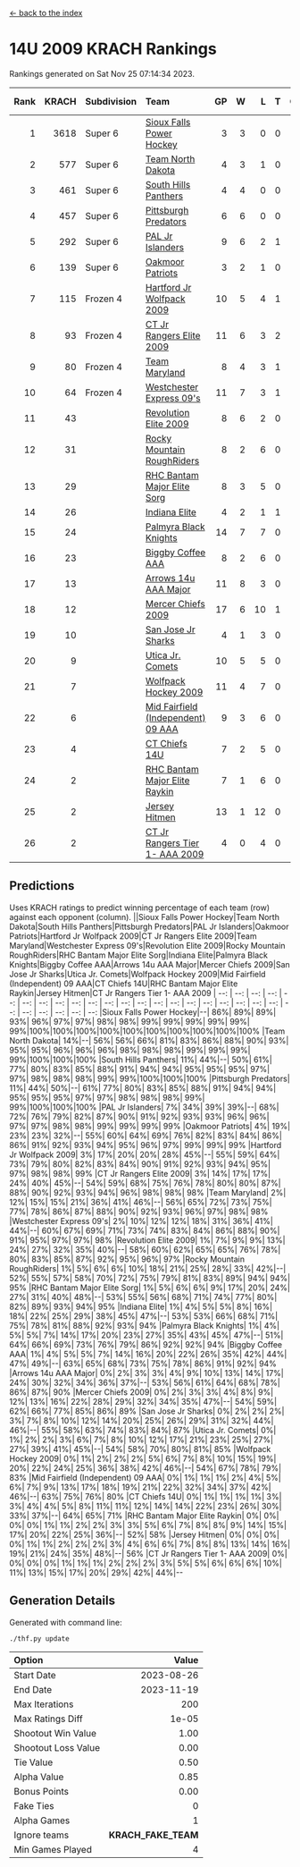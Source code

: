 [<- back to the index](readme.md)
# 14U 2009 KRACH Rankings
Rankings generated on Sat Nov 25 07:14:34 2023.

Rank|KRACH|Subdivision|Team|GP|W|L|T|OTW|OTL|SoS|Exp Wins|Win Diff
---:|---:|:---|:---|---:|---:|---:|---:|---:|---:|---:|---:|---:
1|3618|Super 6|[Sioux Falls Power Hockey](https://gamesheetstats.com/seasons/3664/teams/140999/schedule)|3|3|0|0|0|0|159|3.8|-0.0
2|577|Super 6|[Team North Dakota](https://gamesheetstats.com/seasons/3664/teams/141001/schedule)|4|3|1|0|0|0|763|3.8|-0.0
3|461|Super 6|[South Hills Panthers](https://gamesheetstats.com/seasons/3664/teams/160166/schedule)|4|4|0|0|0|0|14|4.9|0.0
4|457|Super 6|[Pittsburgh Predators](https://gamesheetstats.com/seasons/3664/teams/140995/schedule)|6|6|0|0|0|0|10|6.9|0.0
5|292|Super 6|[PAL Jr Islanders](https://gamesheetstats.com/seasons/3664/teams/140990/schedule)|9|6|2|1|0|0|239|7.4|0.0
6|139|Super 6|[Oakmoor Patriots](https://gamesheetstats.com/seasons/3664/teams/141002/schedule)|3|2|1|0|1|0|159|2.8|-0.0
7|115|Frozen 4|[Hartford Jr Wolfpack 2009](https://gamesheetstats.com/seasons/3664/teams/140979/schedule)|10|5|4|1|0|0|337|6.4|0.0
8|93|Frozen 4|[CT Jr Rangers Elite 2009](https://gamesheetstats.com/seasons/3664/teams/140980/schedule)|11|6|3|2|1|0|83|7.9|0.0
9|80|Frozen 4|[Team Maryland](https://gamesheetstats.com/seasons/3664/teams/140998/schedule)|8|4|3|1|0|0|94|5.4|0.0
10|64|Frozen 4|[Westchester Express 09's](https://gamesheetstats.com/seasons/3664/teams/140992/schedule)|11|7|3|1|1|1|40|8.4|0.0
11|43||[Revolution Elite 2009](https://gamesheetstats.com/seasons/3664/teams/140996/schedule)|8|6|2|0|0|0|23|6.9|0.0
12|31||[Rocky Mountain RoughRiders](https://gamesheetstats.com/seasons/3664/teams/144346/schedule)|8|2|6|0|0|0|536|2.8|-0.0
13|29||[RHC Bantam Major Elite Sorg](https://gamesheetstats.com/seasons/3664/teams/140985/schedule)|8|3|5|0|0|0|107|3.9|0.0
14|26||[Indiana Elite](https://gamesheetstats.com/seasons/3664/teams/144344/schedule)|4|2|1|1|0|0|14|3.4|0.0
15|24||[Palmyra Black Knights](https://gamesheetstats.com/seasons/3664/teams/140997/schedule)|14|7|7|0|0|0|109|7.9|0.0
16|23||[Biggby Coffee AAA](https://gamesheetstats.com/seasons/3664/teams/144343/schedule)|8|2|6|0|0|1|557|2.8|-0.0
17|13||[Arrows 14u AAA Major](https://gamesheetstats.com/seasons/3664/teams/140993/schedule)|11|8|3|0|0|0|9|8.9|0.0
18|12||[Mercer Chiefs 2009](https://gamesheetstats.com/seasons/3664/teams/140987/schedule)|17|6|10|1|1|1|55|7.4|0.0
19|10||[San Jose Jr Sharks](https://gamesheetstats.com/seasons/3664/teams/141003/schedule)|4|1|3|0|0|0|105|1.9|0.0
20|9||[Utica Jr. Comets](https://gamesheetstats.com/seasons/3664/teams/140994/schedule)|10|5|5|0|0|0|88|5.9|0.0
21|7||[Wolfpack Hockey 2009](https://gamesheetstats.com/seasons/3664/teams/140986/schedule)|11|4|7|0|0|1|34|4.9|0.0
22|6||[Mid Fairfield (Independent) 09 AAA](https://gamesheetstats.com/seasons/3664/teams/140981/schedule)|9|3|6|0|0|0|20|3.9|0.0
23|4||[CT Chiefs 14U](https://gamesheetstats.com/seasons/3664/teams/140982/schedule)|7|2|5|0|0|0|12|2.9|0.0
24|2||[RHC Bantam Major Elite Raykin](https://gamesheetstats.com/seasons/3664/teams/140989/schedule)|7|1|6|0|0|0|12|1.9|0.0
25|2||[Jersey Hitmen](https://gamesheetstats.com/seasons/3664/teams/140988/schedule)|13|1|12|0|0|0|81|1.9|0.0
26|2||[CT Jr Rangers Tier 1- AAA 2009](https://gamesheetstats.com/seasons/3664/teams/140983/schedule)|4|0|4|0|0|0|9|0.9|0.0

## Predictions
Uses KRACH ratings to predict winning percentage of each team (row) against each opponent (column).
||Sioux Falls Power Hockey|Team North Dakota|South Hills Panthers|Pittsburgh Predators|PAL Jr Islanders|Oakmoor Patriots|Hartford Jr Wolfpack 2009|CT Jr Rangers Elite 2009|Team Maryland|Westchester Express 09's|Revolution Elite 2009|Rocky Mountain RoughRiders|RHC Bantam Major Elite Sorg|Indiana Elite|Palmyra Black Knights|Biggby Coffee AAA|Arrows 14u AAA Major|Mercer Chiefs 2009|San Jose Jr Sharks|Utica Jr. Comets|Wolfpack Hockey 2009|Mid Fairfield (Independent) 09 AAA|CT Chiefs 14U|RHC Bantam Major Elite Raykin|Jersey Hitmen|CT Jr Rangers Tier 1- AAA 2009
| --: | --: | --: | --: | --: | --: | --: | --: | --: | --: | --: | --: | --: | --: | --: | --: | --: | --: | --: | --: | --: | --: | --: | --: | --: | --: | --: 
|Sioux Falls Power Hockey|--| 86%| 89%| 89%| 93%| 96%| 97%| 97%| 98%| 98%| 99%| 99%| 99%| 99%| 99%| 99%|100%|100%|100%|100%|100%|100%|100%|100%|100%|100%
|Team North Dakota| 14%|--| 56%| 56%| 66%| 81%| 83%| 86%| 88%| 90%| 93%| 95%| 95%| 96%| 96%| 96%| 98%| 98%| 98%| 99%| 99%| 99%| 99%|100%|100%|100%
|South Hills Panthers| 11%| 44%|--| 50%| 61%| 77%| 80%| 83%| 85%| 88%| 91%| 94%| 94%| 95%| 95%| 95%| 97%| 97%| 98%| 98%| 98%| 99%| 99%|100%|100%|100%
|Pittsburgh Predators| 11%| 44%| 50%|--| 61%| 77%| 80%| 83%| 85%| 88%| 91%| 94%| 94%| 95%| 95%| 95%| 97%| 97%| 98%| 98%| 98%| 99%| 99%|100%|100%|100%
|PAL Jr Islanders|  7%| 34%| 39%| 39%|--| 68%| 72%| 76%| 79%| 82%| 87%| 90%| 91%| 92%| 93%| 93%| 96%| 96%| 97%| 97%| 98%| 98%| 99%| 99%| 99%| 99%
|Oakmoor Patriots|  4%| 19%| 23%| 23%| 32%|--| 55%| 60%| 64%| 69%| 76%| 82%| 83%| 84%| 86%| 86%| 91%| 92%| 93%| 94%| 95%| 96%| 97%| 99%| 99%| 99%
|Hartford Jr Wolfpack 2009|  3%| 17%| 20%| 20%| 28%| 45%|--| 55%| 59%| 64%| 73%| 79%| 80%| 82%| 83%| 84%| 90%| 91%| 92%| 93%| 94%| 95%| 97%| 98%| 98%| 99%
|CT Jr Rangers Elite 2009|  3%| 14%| 17%| 17%| 24%| 40%| 45%|--| 54%| 59%| 68%| 75%| 76%| 78%| 80%| 80%| 87%| 88%| 90%| 92%| 93%| 94%| 96%| 98%| 98%| 98%
|Team Maryland|  2%| 12%| 15%| 15%| 21%| 36%| 41%| 46%|--| 56%| 65%| 72%| 73%| 75%| 77%| 78%| 86%| 87%| 88%| 90%| 92%| 93%| 96%| 97%| 98%| 98%
|Westchester Express 09's|  2%| 10%| 12%| 12%| 18%| 31%| 36%| 41%| 44%|--| 60%| 67%| 69%| 71%| 73%| 74%| 83%| 84%| 86%| 88%| 90%| 91%| 95%| 97%| 97%| 98%
|Revolution Elite 2009|  1%|  7%|  9%|  9%| 13%| 24%| 27%| 32%| 35%| 40%|--| 58%| 60%| 62%| 65%| 65%| 76%| 78%| 80%| 83%| 85%| 87%| 92%| 95%| 96%| 97%
|Rocky Mountain RoughRiders|  1%|  5%|  6%|  6%| 10%| 18%| 21%| 25%| 28%| 33%| 42%|--| 52%| 55%| 57%| 58%| 70%| 72%| 75%| 79%| 81%| 83%| 89%| 94%| 94%| 95%
|RHC Bantam Major Elite Sorg|  1%|  5%|  6%|  6%|  9%| 17%| 20%| 24%| 27%| 31%| 40%| 48%|--| 53%| 55%| 56%| 68%| 71%| 74%| 77%| 80%| 82%| 89%| 93%| 94%| 95%
|Indiana Elite|  1%|  4%|  5%|  5%|  8%| 16%| 18%| 22%| 25%| 29%| 38%| 45%| 47%|--| 53%| 53%| 66%| 68%| 71%| 75%| 78%| 81%| 88%| 92%| 93%| 94%
|Palmyra Black Knights|  1%|  4%|  5%|  5%|  7%| 14%| 17%| 20%| 23%| 27%| 35%| 43%| 45%| 47%|--| 51%| 64%| 66%| 69%| 73%| 76%| 79%| 86%| 92%| 92%| 94%
|Biggby Coffee AAA|  1%|  4%|  5%|  5%|  7%| 14%| 16%| 20%| 22%| 26%| 35%| 42%| 44%| 47%| 49%|--| 63%| 65%| 68%| 73%| 75%| 78%| 86%| 91%| 92%| 94%
|Arrows 14u AAA Major|  0%|  2%|  3%|  3%|  4%|  9%| 10%| 13%| 14%| 17%| 24%| 30%| 32%| 34%| 36%| 37%|--| 53%| 56%| 61%| 64%| 68%| 78%| 86%| 87%| 90%
|Mercer Chiefs 2009|  0%|  2%|  3%|  3%|  4%|  8%|  9%| 12%| 13%| 16%| 22%| 28%| 29%| 32%| 34%| 35%| 47%|--| 54%| 59%| 62%| 66%| 77%| 85%| 86%| 89%
|San Jose Jr Sharks|  0%|  2%|  2%|  2%|  3%|  7%|  8%| 10%| 12%| 14%| 20%| 25%| 26%| 29%| 31%| 32%| 44%| 46%|--| 55%| 58%| 63%| 74%| 83%| 84%| 87%
|Utica Jr. Comets|  0%|  1%|  2%|  2%|  3%|  6%|  7%|  8%| 10%| 12%| 17%| 21%| 23%| 25%| 27%| 27%| 39%| 41%| 45%|--| 54%| 58%| 70%| 80%| 81%| 85%
|Wolfpack Hockey 2009|  0%|  1%|  2%|  2%|  2%|  5%|  6%|  7%|  8%| 10%| 15%| 19%| 20%| 22%| 24%| 25%| 36%| 38%| 42%| 46%|--| 54%| 67%| 78%| 79%| 83%
|Mid Fairfield (Independent) 09 AAA|  0%|  1%|  1%|  1%|  2%|  4%|  5%|  6%|  7%|  9%| 13%| 17%| 18%| 19%| 21%| 22%| 32%| 34%| 37%| 42%| 46%|--| 63%| 75%| 76%| 80%
|CT Chiefs 14U|  0%|  1%|  1%|  1%|  1%|  3%|  3%|  4%|  4%|  5%|  8%| 11%| 11%| 12%| 14%| 14%| 22%| 23%| 26%| 30%| 33%| 37%|--| 64%| 65%| 71%
|RHC Bantam Major Elite Raykin|  0%|  0%|  0%|  0%|  1%|  1%|  2%|  2%|  3%|  3%|  5%|  6%|  7%|  8%|  8%|  9%| 14%| 15%| 17%| 20%| 22%| 25%| 36%|--| 52%| 58%
|Jersey Hitmen|  0%|  0%|  0%|  0%|  1%|  1%|  2%|  2%|  2%|  3%|  4%|  6%|  6%|  7%|  8%|  8%| 13%| 14%| 16%| 19%| 21%| 24%| 35%| 48%|--| 56%
|CT Jr Rangers Tier 1- AAA 2009|  0%|  0%|  0%|  0%|  1%|  1%|  1%|  2%|  2%|  2%|  3%|  5%|  5%|  6%|  6%|  6%| 10%| 11%| 13%| 15%| 17%| 20%| 29%| 42%| 44%|--

## Generation Details

Generated with command line:
```
./thf.py update
```

| Option | Value |
| :----- | ----: |
| Start Date | 2023-08-26 |
| End Date | 2023-11-19 |
| Max Iterations | 200 |
| Max Ratings Diff | 1e-05 |
| Shootout Win Value | 1.00 |
| Shootout Loss Value | 0.00 |
| Tie Value | 0.50 |
| Alpha Value | 0.85 |
| Bonus Points | 0.00 |
| Fake Ties | 0 |
| Alpha Games | 1 |
| Ignore teams | __KRACH_FAKE_TEAM__ |
| Min Games Played | 4 |

